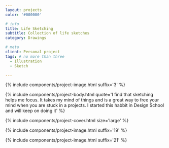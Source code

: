 ```yaml
---
layout: projects
color: '#000000'

# info
title: Life Sketching
subtitle: Collection of life sketches
category: Drawings

# meta
client: Personal project
tags: # no more than three
  - Illustration
  - Sketch

---
```


{% include components/project-image.html 
  suffix='3'
%}

{% include components/project-body.html
  quote='I find that sketching helps me focus. It takes my mind of things and is a great way to free your mind when you are stuck in a projects. I started this habbit in Design School and will keep on doing it'
%}

{% include components/project-cover.html 
  size='large'
%}

{% include components/project-image.html 
  suffix='19'
%}

{% include components/project-image.html 
  suffix='21'
%}

